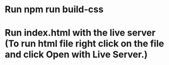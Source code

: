 # Run npm run build-css
# Run index.html with the live server (To run html file right click on the file and click Open with Live Server.)